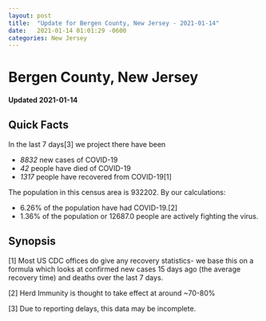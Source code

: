 ```yaml
---
layout: post
title:  "Update for Bergen County, New Jersey - 2021-01-14"
date:   2021-01-14 01:01:29 -0600
categories: New Jersey
---
```


# Bergen County, New Jersey
#### Updated 2021-01-14

## Quick Facts

In the last 7 days[3] we project there have been
- *8832* new cases of COVID-19
- *42* people have died of COVID-19
- *1317* people have recovered from COVID-19[1]

The population in this census area is 932202. By our calculations:
- 6.26% of the population have had COVID-19.[2]
- 1.36% of the population or 12687.0 people are actively fighting the virus.

## Synopsis




[1] Most US CDC offices do give any recovery statistics- we base this on a formula which looks at confirmed new cases
15 days ago (the average recovery time) and deaths over the last 7 days.

[2] Herd Immunity is thought to take effect at around ~70-80%

[3] Due to reporting delays, this data may be incomplete.
 
    